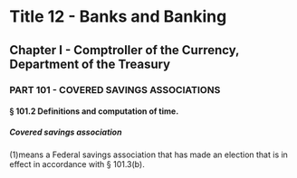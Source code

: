 
# Title 12 - Banks and Banking
## Chapter I - Comptroller of the Currency, Department of the Treasury
### PART 101 - COVERED SAVINGS ASSOCIATIONS
#### § 101.2 Definitions and computation of time.
##### Covered savings association

(1)means a Federal savings association that has made an election that is in effect in accordance with § 101.3(b).
